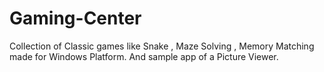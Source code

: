 # Gaming-Center
Collection of Classic games like Snake , Maze Solving , Memory Matching made for Windows Platform.
And sample app of a Picture Viewer.
